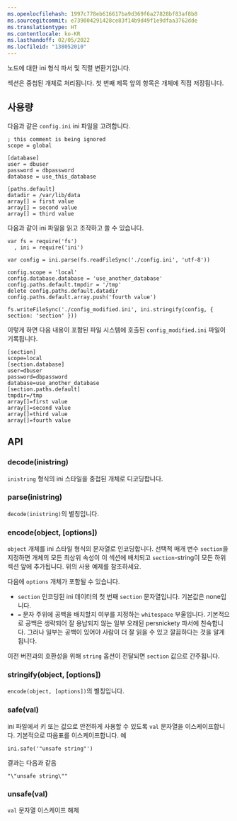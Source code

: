 ```yaml
---
ms.openlocfilehash: 1997c778eb616617ba9d369f6a27828bf83af8b8
ms.sourcegitcommit: e739004291428ce83f14b9d49f1e9dfaa3762dde
ms.translationtype: HT
ms.contentlocale: ko-KR
ms.lasthandoff: 02/05/2022
ms.locfileid: "138052010"
---
```

노드에 대한 ini 형식 파서 및 직렬 변환기입니다.

섹션은 중첩된 개체로 처리됩니다.  첫 번째 제목 앞의 항목은 개체에 직접 저장됩니다.

## <a name="usage"></a>사용량

다음과 같은 `config.ini` ini 파일을 고려합니다.

    ; this comment is being ignored
    scope = global

    [database]
    user = dbuser
    password = dbpassword
    database = use_this_database

    [paths.default]
    datadir = /var/lib/data
    array[] = first value
    array[] = second value
    array[] = third value

다음과 같이 ini 파일을 읽고 조작하고 쓸 수 있습니다.

    var fs = require('fs')
      , ini = require('ini')

    var config = ini.parse(fs.readFileSync('./config.ini', 'utf-8'))

    config.scope = 'local'
    config.database.database = 'use_another_database'
    config.paths.default.tmpdir = '/tmp'
    delete config.paths.default.datadir
    config.paths.default.array.push('fourth value')

    fs.writeFileSync('./config_modified.ini', ini.stringify(config, { section: 'section' }))

이렇게 하면 다음 내용이 포함된 파일 시스템에 호출된 `config_modified.ini` 파일이 기록됩니다.

    [section]
    scope=local
    [section.database]
    user=dbuser
    password=dbpassword
    database=use_another_database
    [section.paths.default]
    tmpdir=/tmp
    array[]=first value
    array[]=second value
    array[]=third value
    array[]=fourth value


## <a name="api"></a>API

### <a name="decodeinistring"></a>decode(inistring)

`inistring` 형식의 ini 스타일을 중첩된 개체로 디코딩합니다.

### <a name="parseinistring"></a>parse(inistring)

`decode(inistring)`의 별칭입니다.

### <a name="encodeobject-options"></a>encode(object, [options])

`object` 개체를 ini 스타일 형식의 문자열로 인코딩합니다. 선택적 매개 변수 `section`을 지정하면 개체의 모든 최상위 속성이 이 섹션에 배치되고 `section`-string이 모든 하위 섹션 앞에 추가됩니다. 위의 사용 예제를 참조하세요.

다음에 `options` 개체가 포함될 수 있습니다.

* `section` 인코딩된 ini 데이터의 첫 번째 `section` 문자열입니다.  기본값은 none입니다.
* `=` 문자 주위에 공백을 배치할지 여부를 지정하는 `whitespace` 부울입니다.  기본적으로 공백은 생략되어 잘 용납되지 않는 일부 오래된 persnickety 파서에 친숙합니다.  그러나 일부는 공백이 있어야 사람이 더 잘 읽을 수 있고 깔끔하다는 것을 알게 됩니다.

이전 버전과의 호환성을 위해 `string` 옵션이 전달되면 `section` 값으로 간주됩니다.

### <a name="stringifyobject-options"></a>stringify(object, [options])

`encode(object, [options])`의 별칭입니다.

### <a name="safeval"></a>safe(val)

ini 파일에서 키 또는 값으로 안전하게 사용할 수 있도록 `val` 문자열을 이스케이프합니다. 기본적으로 따옴표를 이스케이프합니다. 예

    ini.safe('"unsafe string"')

결과는 다음과 같음

    "\"unsafe string\""

### <a name="unsafeval"></a>unsafe(val)

`val` 문자열 이스케이프 해제
